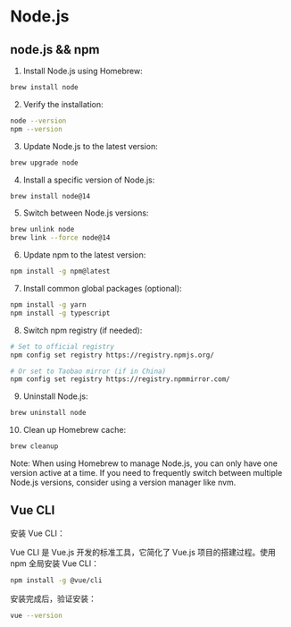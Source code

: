



# Node.js 

## node.js && npm

1. Install Node.js using Homebrew:

```bash
brew install node
```

2. Verify the installation:

```bash
node --version
npm --version
```

3. Update Node.js to the latest version:

```bash
brew upgrade node
```

4. Install a specific version of Node.js:

```bash
brew install node@14
```

5. Switch between Node.js versions:

```bash
brew unlink node
brew link --force node@14
```

6. Update npm to the latest version:

```bash
npm install -g npm@latest
```

7. Install common global packages (optional):

```bash
npm install -g yarn
npm install -g typescript
```

8. Switch npm registry (if needed):

```bash
# Set to official registry
npm config set registry https://registry.npmjs.org/

# Or set to Taobao mirror (if in China)
npm config set registry https://registry.npmmirror.com/
```

9. Uninstall Node.js:

```bash
brew uninstall node
```

10. Clean up Homebrew cache:

```bash
brew cleanup
```

Note: When using Homebrew to manage Node.js, you can only have one version active at a time. If you need to frequently switch between multiple Node.js versions, consider using a version manager like nvm.

## Vue CLI

安装 Vue CLI：

Vue CLI 是 Vue.js 开发的标准工具，它简化了 Vue.js 项目的搭建过程。使用 npm 全局安装 Vue CLI：


```bash
npm install -g @vue/cli  
```


安装完成后，验证安装：


```bash
vue --version
```
